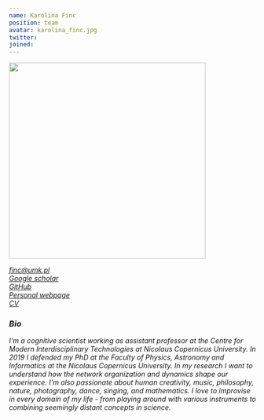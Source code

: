 ```yaml
---
name: Karolina Finc
position: team
avatar: karolina_finc.jpg
twitter:
joined: 
---
```

<div class="container content page">
<img width="400" src="{{site.baseurl}}/images/people/{{page.avatar}}" data-action="zoom">


<i class="fa fa-envelope-o"> <a href="mailto:finc@umk.pl">finc@umk.pl</a><br>
<i class="fa fa-bar-chart"></i> <a href="https://scholar.google.pl/citations?user=mBE4nHsAAAAJ&hl">Google scholar</a><br>
<i class="fa fa-github"></i> <a href="https://github.com/kfinc">GitHub</a><br>
<i class="fa fa-home"></i> <a href="https://kfinc.github.io">Personal webpage</a><br>
<i class="fa fa-file"></i> <a href="https://github.com/kfinc/cv/blob/master/Finc_CV.pdf">CV</a>


### Bio

I’m a cognitive scientist working as assistant professor at the Centre for Modern Interdisciplinary Technologies 
at Nicolaus Copernicus University. In 2019 I defended my PhD at the Faculty of Physics, Astronomy and Informatics 
at the Nicolaus Copernicus University. In my research I want to understand how the network organization and dynamics 
shape our experience. I'm also passionate about human creativity, music, 
philosophy, nature, photography, dance, singing, and mathematics. 
I love to improvise in every domain of my life - from playing around with various instruments to combining 
seemingly distant concepts in science.
</div>



